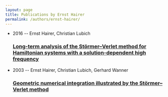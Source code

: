 ```yaml
---
layout: page
title: Publications by Ernst Hairer
permalink: /authors/ernst-hairer/
---
```


<ul class="post-list">
<li><span class='post-meta'>2016 -- Ernst Hairer, Christian Lubich</span><h3><a class='post-link' href='../../long-term-analysis-of-the-stormer-verlet-method-for-hamiltonian-systems-with-a-solution-dependent-high-frequency'>Long-term analysis of the Störmer–Verlet method for Hamiltonian systems with a solution-dependent high frequency</a></h3></li>
<li><span class='post-meta'>2003 -- Ernst Hairer, Christian Lubich, Gerhard Wanner</span><h3><a class='post-link' href='../../geometric-numerical-integration-illustrated-by-the-stormer-verlet-method'>Geometric numerical integration illustrated by the Störmer–Verlet method</a></h3></li>

</ul>
